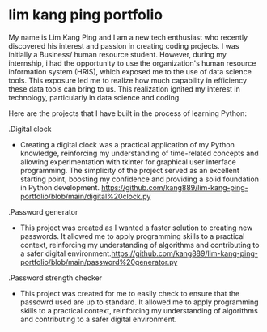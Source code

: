# lim kang ping portfolio
My name is Lim Kang Ping and I am a new tech enthusiast who recently discovered his interest and passion in creating coding projects.
I was initially a Business/ human resource student. However, during my internship, i had the opportunity to use the organization's human resource information system (HRIS), which exposed me to the use of data science tools. This exposure led me to realize how much capability in efficiency these data tools can bring to us. This realization ignited my interest in technology, particularly in data science and coding.

Here are the projects that I have built in the process of learning Python:

.Digital clock
- Creating a digital clock was a practical application of my Python knowledge, reinforcing my understanding of time-related concepts and allowing experimentation with tkinter for graphical user interface programming. The simplicity of the project served as an excellent starting point, boosting my confidence and providing a solid foundation in Python development.
https://github.com/kang889/lim-kang-ping-portfolio/blob/main/digital%20clock.py

.Password generator
- This project was created as I wanted a faster solution to creating new passwords. It allowed me to apply programming skills to a practical context, reinforcing my understanding of algorithms and contributing to a safer digital environment.https://github.com/kang889/lim-kang-ping-portfolio/blob/main/password%20generator.py

.Password strength checker
- This project was created for me to easily check to ensure that the passowrd used are up to standard. It allowed me to apply programming skills to a practical context, reinforcing my understanding of algorithms and contributing to a safer digital environment. 
  

